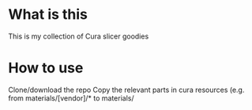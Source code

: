 # What is this
This is my collection of Cura slicer goodies

# How to use
Clone/download the repo
Copy the relevant parts in cura resources (e.g. from materials/[vendor]/* to materials/
